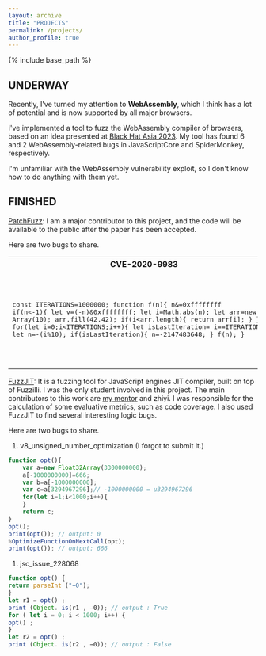 ```yaml
---
layout: archive
title: "PROJECTS"
permalink: /projects/
author_profile: true
---
```


{% include base_path %}


## UNDERWAY

Recently, I've turned my attention to **WebAssembly**, which I think has a lot of potential and is now supported by all major browsers.

I've implemented a tool to fuzz the WebAssembly compiler of browsers, based on an idea presented at [Black Hat Asia 2023](https://www.blackhat.com/asia-23/briefings/schedule/#attacking-the-webassembly-compiler-of-webkit-30926). 
My tool has found 6 and 2 WebAssembly-related bugs in JavaScriptCore and SpiderMonkey, respectively.

I'm unfamiliar with the WebAssembly vulnerability exploit, so I don't know how to do anything with them yet. 

## FINISHED

[PatchFuzz](https://github.com/marckwei/patchFuzz): I am a major contributor to this project, and the code will be available to the public after the paper has been accepted.

Here are two bugs to share.

<table>
<tr>
<th>CVE-2020-9983</th>
<th>CVE-2020-9802</th>
</tr>
<tr>
<td>
<pre>

const ITERATIONS=1000000;
function f(n){
	n&=0xffffffff
	if(n<-1){
		let v=(-n)&0xffffffff;
		let i=Math.abs(n);
		let arr=new Array(10);
		arr.fill(42.42);
		if(i<arr.length){
			return arr[i];
		}
	}
}
for(let i=0;i<ITERATIONS;i++){
	let isLastIteration=
		i==ITERATIONS-1;
	let n=-(i%10);
	if(isLastIteration){
		n=-2147483648;
	}
	f(n);
}

</pre>
</td>
<td>

<pre>

const ITERATIONS=1000000;
function f(n){
	n&=0xffffffff-1
	if(n<-1){
		let v=(-n)&0xffffffff;
		let i=Math.abs(n);
		let arr=new Array(10);
		arr.fill(42.42);
		if(i<arr.length){
			return arr[i];
		}
	}
}
for(let i=0;i<ITERATIONS;i++){
	let isLastIteration=
		i==ITERATIONS-1;
	let n=-(i%10);
	if(isLastIteration){
		n=-2147483648;
	}
	f(n);
}

</pre>

</td>
</tr>
</table>

[FuzzJIT](https://github.com/SpaceNaN/fuzzjit): It is a fuzzing tool for JavaScript engines JIT compiler, built on top of Fuzzilli. I was the only student involved in this project. The main contributors to this work are [my mentor](https://zhunki.github.io/index.html) and zhiyi. I was responsible for the calculation of some evaluative metrics, such as code coverage. I also used FuzzJIT to find several interesting logic bugs.

Here are two bugs to share.

1. v8_unsigned_number_optimization (I forgot to submit it.)
```javascript
function opt(){
	var a=new Float32Array(3300000000);
	a[-1000000000]=666;
	var b=a[-1000000000];
	var c=a[3294967296];// -1000000000 = u3294967296
	for(let i=1;i<1000;i++){
	}
	return c;
}
opt();
print(opt()); // output: 0
%OptimizeFunctionOnNextCall(opt);
print(opt()); // output: 666
```
1. jsc_issue_228068
```javascript
function opt() {
return parseInt ("−0");
}
let r1 = opt() ;
print (Object. is(r1 , −0)); // output : True
for ( let i = 0; i < 1000; i++) {
opt() ;
}
let r2 = opt() ;
print (Object. is(r2 , −0)); // output : False
```